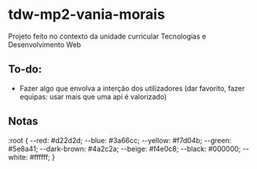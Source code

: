 # tdw-mp2-vania-morais
Projeto feito no contexto da unidade curricular Tecnologias e Desenvolvimento Web

## To-do:
- Fazer algo que envolva a interção dos utilizadores (dar favorito, fazer equipas: usar mais que uma api é valorizado)


## Notas
:root {
  --red: #d22d2d;
  --blue: #3a66cc;
  --yellow: #f7d04b;
  --green: #5e8a41;
  --dark-brown: #4a2c2a;
  --beige: #f4e0c8;
  --black: #000000;
  --white: #ffffff;
}